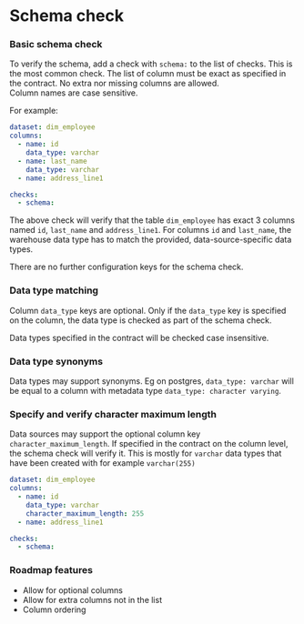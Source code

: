 # Schema check

### Basic schema check

To verify the schema, add a check with `schema:` to the list of checks.
This is the most common check. The list of column must be exact as 
specified in the contract.  No extra nor missing columns are allowed.  
Column names are case sensitive.

For example:

```yaml
dataset: dim_employee
columns:
  - name: id
    data_type: varchar
  - name: last_name
    data_type: varchar
  - name: address_line1

checks:
  - schema:
```

The above check will verify that the table `dim_employee` has exact 
3 columns named `id`, `last_name` and `address_line1`.  For columns `id`
and `last_name`, the warehouse data type has to match the provided, 
data-source-specific data types.

There are no further configuration keys for the schema check.

### Data type matching 

Column `data_type` keys are optional.  Only if the `data_type` key is specified on 
the column, the data type is checked as part of the schema check.

Data types specified in the contract will be checked case insensitive.

### Data type synonyms
Data types may support synonyms.  Eg on postgres, `data_type: varchar` will be equal 
to a column with metadata type `data_type: character varying`. 

### Specify and verify character maximum length

Data sources may support the optional column key `character_maximum_length`.
If specified in the contract on the column level, the schema check will 
verify it.  This is mostly for `varchar` data types that have been created with 
for example `varchar(255)`

```yaml
dataset: dim_employee
columns:
  - name: id
    data_type: varchar
    character_maximum_length: 255
  - name: address_line1

checks:
  - schema:
```


### Roadmap features

* Allow for optional columns
* Allow for extra columns not in the list
* Column ordering
